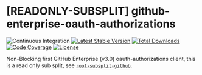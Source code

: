 # [READONLY-SUBSPLIT] github-enterprise-oauth-authorizations


![Continuous Integration](https://github.com/php-api-clients/github-enterprise-oauth-authorizations/workflows/Continuous%20Integration/badge.svg)
[![Latest Stable Version](https://poser.pugx.org/api-clients/github-enterprise-oauth-authorizations/v/stable.png)](https://packagist.org/packages/api-clients/github-enterprise-oauth-authorizations)
[![Total Downloads](https://poser.pugx.org/api-clients/github-enterprise-oauth-authorizations/downloads.png)](https://packagist.org/packages/api-clients/github-enterprise-oauth-authorizations)
[![Code Coverage](https://scrutinizer-ci.com/g/php-api-clients/github-enterprise-oauth-authorizations/badges/coverage.png?b==)](https://scrutinizer-ci.com/g/php-api-clients/github-enterprise-oauth-authorizations/?branch=)
[![License](https://poser.pugx.org/api-clients/github-enterprise-oauth-authorizations/license.png)](https://packagist.org/packages/api-clients/github-enterprise-oauth-authorizations)

Non-Blocking first GitHub Enterprise (v3.0) oauth-authorizations client, this is a read only sub split, see [`root-subsplit-github`](https://github.com/php-api-clients/root-subsplit-github).
